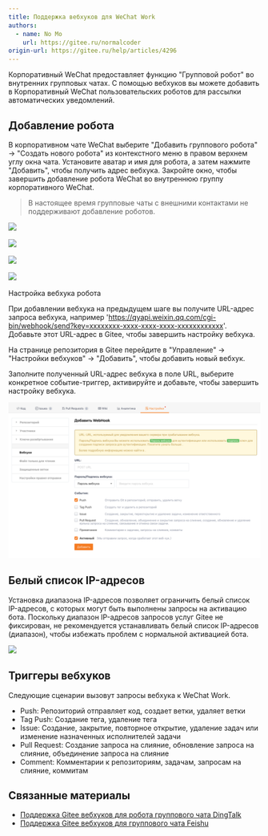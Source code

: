 ```yaml
---
title: Поддержка вебхуков для WeChat Work
authors:
  - name: No Mo
    url: https://gitee.ru/normalcoder
origin-url: https://gitee.ru/help/articles/4296
---
```


Корпоративный WeChat предоставляет функцию "Групповой робот" во внутренних групповых чатах. С помощью вебхуков вы можете добавить в Корпоративный WeChat пользовательских роботов для рассылки автоматических уведомлений.

## Добавление робота

В корпоративном чате WeChat выберите "Добавить группового робота" -> "Создать нового робота" из контекстного меню в правом верхнем углу окна чата. Установите аватар и имя для робота, а затем нажмите "Добавить", чтобы получить адрес вебхука. Закройте окно, чтобы завершить добавление робота WeChat во внутреннюю группу корпоративного WeChat.

> В настоящее время групповые чаты с внешними контактами не поддерживают добавление роботов.

![](https://images.gitee.ru/uploads/images/2020/0327/092629_5890bc35_551147.png )

![](https://images.gitee.ru/uploads/images/2020/0327/092810_d7943138_551147.png )

![](https://images.gitee.ru/uploads/images/2020/0327/092827_ce2ff74a_551147.png )

![](https://images.gitee.ru/uploads/images/2020/0327/093031_727106a2_551147.png )

Настройка вебхука робота

При добавлении вебхука на предыдущем шаге вы получите URL-адрес запроса вебхука, например 'https://qyapi.weixin.qq.com/cgi-bin/webhook/send?key=xxxxxxxx-xxxx-xxxx-xxxx-xxxxxxxxxxxx'. Добавьте этот URL-адрес в Gitee, чтобы завершить настройку вебхука.

На странице репозитория в Gitee перейдите в "Управление" -> "Настройки вебхуков" -> "Добавить", чтобы добавить новый вебхук.

Заполните полученный URL-адрес вебхука в поле URL, выберите конкретное событие-триггер, активируйте и добавьте, чтобы завершить настройку вебхука.

![](webhook-for-wecom-robot.assets/image.png)

## Белый список IP-адресов

Установка диапазона IP-адресов позволяет ограничить белый список IP-адресов, с которых могут быть выполнены запросы на активацию бота. Поскольку диапазон IP-адресов запросов услуг Gitee не фиксирован, не рекомендуется устанавливать белый список IP-адресов (диапазон), чтобы избежать проблем с нормальной активацией бота.

![](https://images.gitee.ru/uploads/images/2020/0327/093557_a03e2928_551147.png )

## Триггеры вебхуков

Следующие сценарии вызовут запросы вебхука к WeChat Work.

- Push: Репозиторий отправляет код, создает ветки, удаляет ветки
- Tag Push: Создание тега, удаление тега
- Issue: Создание, закрытие, повторное открытие, удаление задач или изменение назначенных исполнителей задачи
- Pull Request: Создание запроса на слияние, обновление запроса на слияние, объединение запроса на слияние
- Comment: Комментарии к репозиториям, задачам, запросам на слияние, коммитам

## Связанные материалы

- [Поддержка Gitee вебхуков для робота группового чата DingTalk](/help/articles/4135)
- [Поддержка Gitee вебхуков для группового чата Feishu](/help/articles/4297)